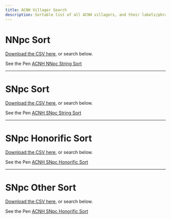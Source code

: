 ```yaml
---
title: ACNH Villager Search
description: Sortable list of all ACNH villagers, and their labels/phrases.
---
```


<script async src="https://assets.codepen.io/assets/embed/ei.js"></script>

# NNpc Sort
[Download the CSV here](../../../assets/NNpc.csv), or search below.

<div id="container">
<p data-height="490" data-theme-id="24311" data-slug-hash="OJwwzjp" data-default-tab="result" data-user="inconsistent-dg" data-embed-version="2" class="codepen">See the Pen <a href="https://codepen.io/inconsistent-dg/pen/OJwwzjp">ACNH NNpc String Sort</a></p>
</div>

---

# SNpc Sort
[Download the CSV here](../../../assets/SNpcName.csv), or search below.

<div id="container">
<p data-height="530" data-theme-id="24311" data-slug-hash="GRBBxbg" data-default-tab="result" data-user="inconsistent-dg" data-embed-version="2" class="codepen">See the Pen <a href="https://codepen.io/inconsistent-dg/pen/GRBBxbg">ACNH SNpc String Sort</a></p>
</div>

---

# SNpc Honorific Sort
[Download the CSV here](../../../assets/SNpcHonorific.csv), or search below.

<div id="container">
<p data-height="530" data-theme-id="24311" data-slug-hash="oNMMdgR" data-default-tab="result" data-user="inconsistent-dg" data-embed-version="2" class="codepen">See the Pen <a href="https://codepen.io/inconsistent-dg/pen/oNMMdgR">ACNH SNpc Honorific Sort</a></p>
</div>

---

# SNpc Other Sort
[Download the CSV here](../../../assets/SNpcOther.csv), or search below.

<div id="container">
<p data-height="407" data-theme-id="24311" data-slug-hash="gOjjzaP" data-default-tab="result" data-user="inconsistent-dg" data-embed-version="2" class="codepen">See the Pen <a href="https://codepen.io/inconsistent-dg/pen/gOjjzaP">ACNH SNpc Honorific Sort</a></p>
</div>
